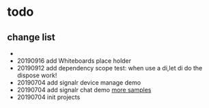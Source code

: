 # todo

## change list

- 
- 20190916 add Whiteboards place holder
- 20190912 add dependency scope test: when use a di,let di do the dispose work!
- 20190704 add signalr device manage demo
- 20190704 add signalr chat demo [more samples](https://github.com/aspnet/SignalR-samples)
- 20190704 init projects